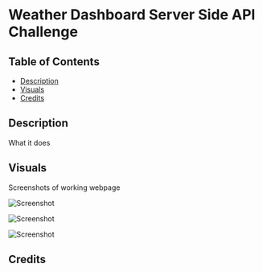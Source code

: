 # Weather Dashboard Server Side API Challenge

## Table of Contents
- [Description](#description)
- [Visuals](#visuals)
- [Credits](#credits)

## Description

What it does

## Visuals

Screenshots of working webpage
 
 ![Screenshot](#)
 
 ![Screenshot](#)
 
 ![Screenshot](#)

## Credits



<!-- Acceptance Criteria
AS A traveler
I WANT to see the weather outlook for multiple cities
SO THAT I can plan a trip accordingly
GIVEN a weather dashboard with form inputs
WHEN I search for a city
THEN I am presented with current and future conditions for that city and that city is added to the search history
WHEN I view current weather conditions for that city
THEN I am presented with the 
    city name : city.name 
    the date: list[0].dt_txt
    icon representation of weather conditions: list[0].weather[0].icon
    temperature: list[0].main.temp
    humidity: list[0].main.humidity
    wind speed: list[0].wind.speed
WHEN I view future weather conditions for that city
THEN I am presented with a 5-day forecast that displays the date, an icon representation of weather conditions, the temperature, the wind speed, and the humidity
WHEN I click on a city in the search history
THEN I am again presented with current and future conditions for that city -->